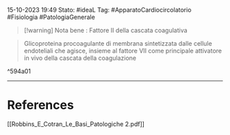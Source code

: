 15-10-2023 19:49
Stato: #ideaL 
Tag: #ApparatoCardiocircolatorio #Fisiologia  #PatologiaGenerale

>[!warning] Nota bene :
>Fattore II della cascata coagulativa


> Glicoproteina procoagulante di membrana sintetizzata dalle cellule endoteliali che agisce, insieme al fattore VII come principale attivatore in vivo della cascata della coagulazione

^594a01







---
# References
[[Robbins_E_Cotran_Le_Basi_Patologiche 2.pdf]]